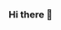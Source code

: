 ### Hi there 👋

<!--
**achrafbenalaya/achrafbenalaya** is a ✨ _special_ ✨ repository because its `README.md` (this file) appears on your GitHub profile.

Here are some ideas to get you started:

- 🔭 I’m Achraf Ben Alaya
- 💻 I work at an amazing company called Insomea(Microsoft partner of the year) help you set up, install, manage and support the Cloud services you need within your organization       for your development, production, and complex custom environments .
- 📝 I blog about coding & my experience : http://achrafbenalaya.com
- 📹 I have a youtube channel where I share my coding videos : https://bit.ly/3qRFGCM
- 🐦 My Twitter : https://twitter.com/AchrafBenAlaya
- 📫 How to reach me: ben_alaya_achraf_dm@outlook.com

![James's github stats](https://github-readme-stats.vercel.app/api?username=achrafbenalaya&show_icons=true)

-->
